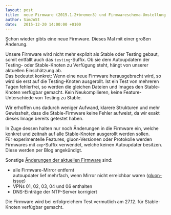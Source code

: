 ```yaml
---
layout: post
title:  neue Firmware (2015.1.2+bremen3) und Firmwareschema-Umstellung
author: SimJoSt
date:   2015-12-20 14:00:00 +0100
---
```

Schon wieder gibts eine neue Firmware. Dieses Mal mit einer großen Änderung.

Unsere Firmware wird nicht mehr explizit als Stable oder Testing gebaut, somit entfällt auch das `testing`-Suffix. Ob sie dem Autoupdatern der Testing- oder Stable-Knoten zu Verfügung steht, hängt von unserer aktuellen Einschätzung ab.  
Das bedeutet konkret: Wenn eine neue Firmware herausgebracht wird, so wird sie erst auf die Testing-Knoten ausgerollt. Ist ein Test von mehreren Tagen fehlerfrei, so werden die gleichen Dateien und Images den Stable-Knoten verfügbar gemacht. Kein Neukompilieren, keine Feature-Unterschiede von Testing zu Stable.

Wir erhoffen uns dadurch weniger Aufwand, klarere Strukturen und mehr Gewissheit, dass die Stable-Firmware keine Fehler aufweist, da wir exakt dieses Image bereits getestet haben.

In Zuge dessen halten nur noch Änderungen in die Firmware ein, welche konkret und zeitnah auf alle Stable-Knoten ausgerollt werden sollen.  
Für experimentelle Features, gluon-Versionen oder Protokolle werden Firmwares mit `exp`-Suffix verwendet, welche keinen Autoupdater besitzen. Diese werden per Blog angekündigt.

Sonstige [Änderungen der aktuellen Firmware](http://wiki.bremen.freifunk.net/Firmware/Changelog#freifunk-bremen-versionen_2015-1-2-bremen3) sind:

* alle Firmware-Mirror entfernt  
  autoupdater lief mehrfach, wenn Mirror nicht erreichbar waren ([gluon-issue](https://github.com/freifunk-gluon/gluon/issues/582))
* VPNs 01, 02, 03, 04 und 06 enthalten
* DNS-Einträge der NTP-Server korrigiert

Die Firmware wird bei erfolgreichem Test vermutlich am 27.12. für Stable-Knoten verfügbar gemacht.
